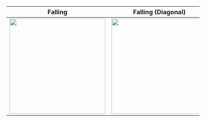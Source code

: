 | Falling | Falling (Diagonal) |
|:--:|:--:|
|<img src = "https://github.com/user-attachments/assets/4d3f66a1-6cc4-4785-97af-cd0d2af81f80" width = "250">|<img src = "https://github.com/user-attachments/assets/56d3c6bb-c2ea-4e78-bc35-935bc255b218" width = "250">|

